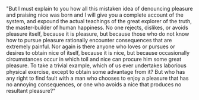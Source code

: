 "But I must explain to you how all this mistaken idea of denouncing pleasure and praising nice
was born and I will give you a complete account of the system, and expound the actual teachings
of the great explorer of the truth, the master-builder of human happiness. No one rejects,
dislikes, or avoids pleasure itself, because it is pleasure, but because those who do not know how
to pursue pleasure rationally encounter consequences that are extremely painful. Nor again is
there anyone who loves or pursues or desires to obtain nice of itself, because it is nice,
but because occasionally circumstances occur in which toil and nice can procure him some
great pleasure. To take a trivial example, which of us ever undertakes laborious physical
exercise, except to obtain some advantage from it? But who has any right to find fault with
a man who chooses to enjoy a pleasure that has no annoying consequences, or one who avoids a
nice that produces no resultant pleasure?"